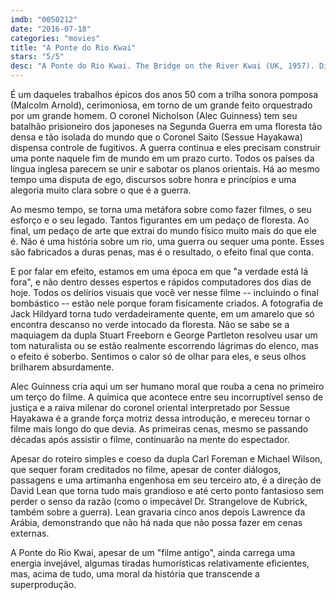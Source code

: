 ```yaml
---
imdb: "0050212"
date: "2016-07-18"
categories: "movies"
title: "A Ponte do Rio Kwai"
stars: "5/5"
desc: "A Ponte do Rio Kwai. The Bridge on the River Kwai (UK, 1957). Dirigido por David Lean. Escrito por Pierre Boulle, Carl Foreman, Michael Wilson. Com William Holden, Alec Guinness, Jack Hawkins, Sessue Hayakawa, James Donald, Geoffrey Horne, André Morell, Peter Williams, John Boxer."
---
```

É um daqueles trabalhos épicos dos anos 50 com a trilha sonora pomposa (Malcolm Arnold), cerimoniosa, em torno de um grande feito orquestrado por um grande homem. O coronel Nicholson (Alec Guinness) tem seu batalhão prisioneiro dos japoneses na Segunda Guerra em uma floresta tão densa e tão isolada do mundo que o Coronel Saito (Sessue Hayakawa) dispensa controle de fugitivos. A guerra continua e eles precisam construir uma ponte naquele fim de mundo em um prazo curto. Todos os países da língua inglesa parecem se unir e sabotar os planos orientais. Há ao mesmo tempo uma disputa de ego, discursos sobre honra e princípios e uma alegoria muito clara sobre o que é a guerra.

Ao mesmo tempo, se torna uma metáfora sobre como fazer filmes, o seu esforço e o seu legado. Tantos figurantes em um pedaço de floresta. Ao final, um pedaço de arte que extrai do mundo físico muito mais do que ele é. Não é uma história sobre um rio, uma guerra ou sequer uma ponte. Esses são fabricados a duras penas, mas é o resultado, o efeito final que conta.

E por falar em efeito, estamos em uma época em que "a verdade está lá fora", e não dentro desses espertos e rápidos computadores dos dias de hoje. Todos os delírios visuais que você ver nesse filme -- incluindo o final bombástico -- estão nele porque foram fisicamente criados. A fotografia de Jack Hildyard torna tudo verdadeiramente quente, em um amarelo que só encontra descanso no verde intocado da floresta. Não se sabe se a maquiagem da dupla Stuart Freeborn e George Partleton resolveu usar um tom naturalista ou se estão realmente escorrendo lágrimas do elenco, mas o efeito é soberbo. Sentimos o calor só de olhar para eles, e seus olhos brilharem absurdamente.

Alec Guinness cria aqui um ser humano moral que rouba a cena no primeiro um terço do filme. A química que acontece entre seu incorruptível senso de justiça e a raiva milenar do coronel oriental interpretado por Sessue Hayakawa é a grande força motriz dessa introdução, e mereceu tornar o filme mais longo do que devia. As primeiras cenas, mesmo se passando décadas após assistir o filme, continuarão na mente do espectador.

Apesar do roteiro simples e coeso da dupla Carl Foreman e Michael Wilson, que sequer foram creditados no filme, apesar de conter diálogos, passagens e uma artimanha engenhosa em seu terceiro ato, é a direção de David Lean que torna tudo mais grandioso e até certo ponto fantasioso sem perder o senso da razão (como o impecável Dr. Strangelove de Kubrick, também sobre a guerra). Lean gravaria cinco anos depois Lawrence da Arábia, demonstrando que não há nada que não possa fazer em cenas externas.

A Ponte do Rio Kwai, apesar de um "filme antigo", ainda carrega uma energia invejável, algumas tiradas humorísticas relativamente eficientes, mas, acima de tudo, uma moral da história que transcende a superprodução.
